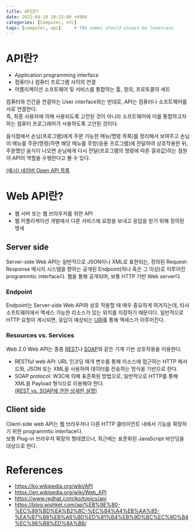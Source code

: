 ```yaml
---
title: API란?
date: 2022-04-10 10:33:00 +0900
categories: [Computer, etc]
tags: [computer, api]     # TAG names should always be lowercase
---
```


# API란?

* Application programming interface  
* 컴퓨터나 컴퓨터 프로그램 사이의 연결  
* 어플리케이션 소프트웨어 및 서비스를 통합하는 툴, 정의, 프로토콜의 세트
  
컴퓨터와 인간을 연결하는 User interface와는 반대로, API는 컴퓨터나 소프트웨어를 서로 연결한다.  
즉, 최종 사용자에 의해 사용되도록 고안된 것이 아니라 소프트웨어에 이를 통합하고자 하는 컴퓨터 프로그래머가 사용하도록 고안된 것이다.

음식점에서 손님(프로그램)에게 주문 가능한 메뉴(명령 목록)를 정리해서 보여주고 손님이 메뉴를 주문(명령)하면 해당 메뉴를 주방(응용 프로그램)에 전달하여 상호작용한 뒤, 주문했던 음식이 나오면 손님에게 다시 전달(프로그램의 명령에 따른 결과값)하는 점원이 API의 역할을 수행한다고 볼 수 있다.  

[(예시) 네이버 Open API 목록](https://developers.naver.com/products/intro/plan/plan.md#%EB%84%A4%EC%9D%B4%EB%B2%84-%EC%98%A4%ED%94%88-api-%EB%AA%A9%EB%A1%9D)

# Web API란?
* 웹 서버 또는 웹 브라우저를 위한 API
* 웹 어플리케이션 개발에서 다른 서비스에 요청을 보내고 응답을 받기 위해 정의된 명세

## Server side
Server-side Web API는 일반적으로 JSON이나 XML로 표현되는, 정의된 Request-Response 메시지 시스템을 향하는 공개된 Endpoint(하나 혹은 그 이상)로 이루어진 programmtic interface다. 웹을 통해 공개되며, 보통 HTTP 기반 Web server다.

### Endpoint
Endpoint는 Server-side Web API와 상호 작용할 때 매우 중요하게 여겨지는데, 타사 소프트웨어에서 액세스 가능한 리소스가 있는 위치를 지정하기 때문이다. 일반적으로 HTTP 요청이 게시되면, 응답이 예상되는 [URI](https://ko.wikipedia.org/wiki/%ED%86%B5%ED%95%A9_%EC%9E%90%EC%9B%90_%EC%8B%9D%EB%B3%84%EC%9E%90)를 통해 액세스가 이루어진다.

### Resources vs. Services
Web 2.0 Web API는 종종 [REST](https://en.wikipedia.org/wiki/Representational_state_transfer)나 [SOAP](https://en.wikipedia.org/wiki/SOAP)와 같은 기계 기반 상호작용을 이용한다.  
* RESTful web API: URL 인코딩 매개 변수를 통해 리소스에 접근하는 HTTP 메서드와, JSON 또는 XML을 사용하여 데이터를 전송하는 방식을 기반으로 한다.
* SOAP protocol: W3C에 의해 표준화된 방법으로, 일반적으로 HTTP를 통해 XML을 Payload 형식으로 이용해야 한다.  
[(REST vs. SOAP에 관한 상세한 설명)](https://blog.wishket.com/soap-api-vs-rest-api-%EB%91%90-%EB%B0%A9%EC%8B%9D%EC%9D%98-%EA%B0%80%EC%9E%A5-%ED%81%B0-%EC%B0%A8%EC%9D%B4%EC%A0%90%EC%9D%80/)

## Client side
Client-side web API는 웹 브라우저나 다른 HTTP 클라이언트 내에서 기능을 확장하기 위한 programmtic interface다.  
보통 Plug-in 브라우저 확장의 형태였으나, 최근에는 표준화된 JavaScript 바인딩을 대상으로 한다.

# References
* https://ko.wikipedia.org/wiki/API
* https://en.wikipedia.org/wiki/Web_API
* https://www.redhat.com/ko/topics/api
* https://blog.wishket.com/api%EB%9E%80-%EC%89%BD%EA%B2%8C-%EC%84%A4%EB%AA%85-%EA%B7%B8%EB%A6%B0%ED%81%B4%EB%9D%BC%EC%9D%B4%EC%96%B8%ED%8A%B8/